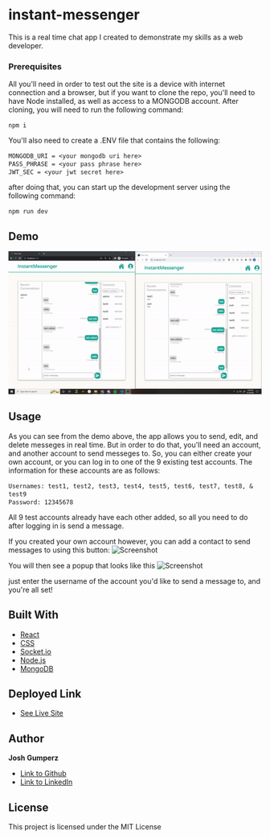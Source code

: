 # instant-messenger
This is a real time chat app I created to demonstrate my skills as a web developer. 

### Prerequisites

All you'll need in order to test out the site is a device with internet connection and a browser, but if you want to clone the repo, you'll need to have Node installed, as well as access to a MONGODB account. After cloning, you will need to run the following command: 

```
npm i
``` 

You'll also need to create a .ENV file that contains the following:

```
MONGODB_URI = <your mongodb uri here>
PASS_PHRASE = <your pass phrase here>
JWT_SEC = <your jwt secret here>
```

after doing that, you can start up the development server using the following command: 

```
npm run dev
```

## Demo
![Demo](./instant-messenger.gif)

## Usage
As you can see from the demo above, the app allows you to send, edit, and delete messeges in real time. But in order to do that, you'll need an account, and another account to send messeges to. So, you can either create your own account, or you can log in to one of the 9 existing test accounts. The information for these accounts are as follows:

``` 
Usernames: test1, test2, test3, test4, test5, test6, test7, test8, & test9
Password: 12345678
```

All 9 test accounts already have each other added, so all you need to do after logging in is send a message.



If you created your own account however, you can add a contact to send messages to using this button: 
![Screenshot](https://i.imgur.com/JFpPQGT.png)

You will then see a popup that looks like this
![Screenshot](https://i.imgur.com/e3RERQn.png)

just enter the username of the account you'd like to send a message to, and you're all set!

## Built With
* [React](https://developer.mozilla.org/en-US/search?q=html)
* [CSS](https://developer.mozilla.org/en-US/search?q=CSS)
* [Socket.io](https://www.mysql.com/)
* [Node.js](https://developer.mozilla.org/en-US/docs/Web/JavaScript)
* [MongoDB](https://www.mysql.com/)

## Deployed Link

* [See Live Site](https://jg-instant-messenger.herokuapp.com/)

## Author

**Josh Gumperz** 

- [Link to Github](https://github.com/JoshGumperz)
- [Link to LinkedIn](https://www.linkedin.com/in/josh-gumperz-8706a8185/)

## License

This project is licensed under the MIT License 